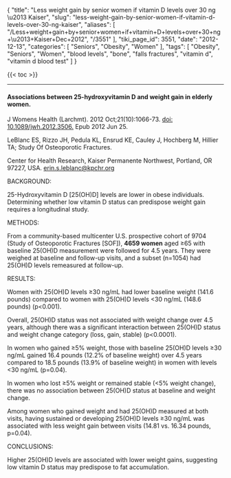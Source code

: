 {
    "title": "Less weight gain by senior women if vitamin D levels over 30 ng \u2013 Kaiser",
    "slug": "less-weight-gain-by-senior-women-if-vitamin-d-levels-over-30-ng-kaiser",
    "aliases": [
        "/Less+weight+gain+by+senior+women+if+vitamin+D+levels+over+30+ng+\u2013+Kaiser+Dec+2012",
        "/3551"
    ],
    "tiki_page_id": 3551,
    "date": "2012-12-13",
    "categories": [
        "Seniors",
        "Obesity",
        "Women"
    ],
    "tags": [
        "Obesity",
        "Seniors",
        "Women",
        "blood levels",
        "bone",
        "falls fractures",
        "vitamin d",
        "vitamin d blood test"
    ]
}


{{< toc >}}

---

#### Associations between 25-hydroxyvitamin D and weight gain in elderly women.

J Womens Health (Larchmt). 2012 Oct;21(10):1066-73. [doi: 10.1089/jwh.2012.3506.](https://doi.org/10.1089/jwh.2012.3506.) Epub 2012 Jun 25.

LeBlanc ES, Rizzo JH, Pedula KL, Ensrud KE, Cauley J, Hochberg M, Hillier TA; Study Of Osteoporotic Fractures.

Center for Health Research, Kaiser Permanente Northwest, Portland, OR 97227, USA. erin.s.leblanc@kpchr.org

BACKGROUND:

25-Hydroxyvitamin D <span>[25(OH)D]</span> levels are lower in obese individuals. Determining whether low vitamin D status can predispose weight gain requires a longitudinal study.

METHODS:

From a community-based multicenter U.S. prospective cohort of 9704 (Study of Osteoporotic Fractures <span>[SOF]</span>),  **4659 women**  aged ≥65 with baseline 25(OH)D measurement were followed for 4.5 years. They were weighed at baseline and follow-up visits, and a subset (n=1054) had 25(OH)D levels remeasured at follow-up.

RESULTS:

Women with 25(OH)D levels ≥30 ng/mL had lower baseline weight (141.6 pounds) compared to women with 25(OH)D levels <30 ng/mL (148.6 pounds) (p<0.001). 

Overall, 25(OH)D status was not associated with weight change over 4.5 years, although there was a significant interaction between 25(OH)D status and weight change category (loss, gain, stable) (p<0.0001). 

In women who gained ≥5% weight, those with baseline 25(OH)D levels ≥30 ng/mL gained 16.4 pounds (12.2% of baseline weight) over 4.5 years compared to 18.5 pounds (13.9% of baseline weight) in women with levels <30 ng/mL (p=0.04). 

In women who lost ≥5% weight or remained stable (<5% weight change), there was no association between 25(OH)D status at baseline and weight change. 

Among women who gained weight and had 25(OH)D measured at both visits, having sustained or developing 25(OH)D levels ≥30 ng/mL was associated with less weight gain between visits (14.81 vs. 16.34 pounds, p=0.04).

CONCLUSIONS:

Higher 25(OH)D levels are associated with lower weight gains, suggesting low vitamin D status may predispose to fat accumulation.